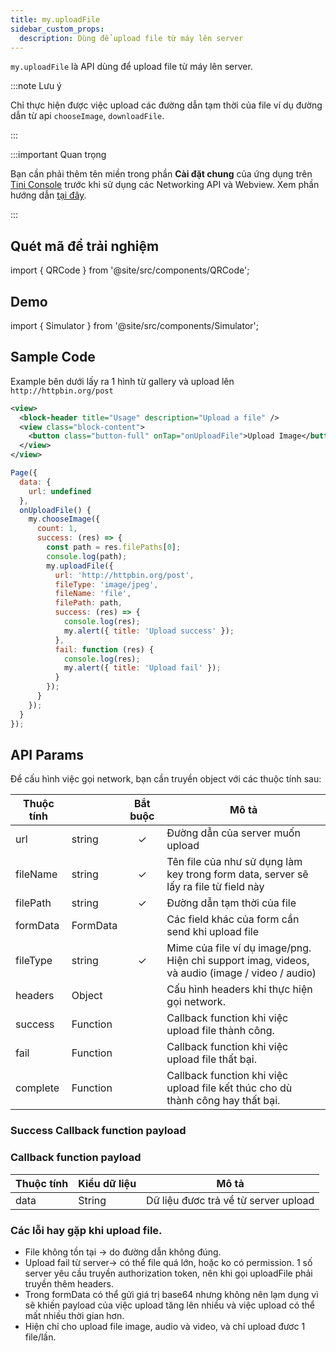 ```yaml
---
title: my.uploadFile
sidebar_custom_props:
  description: Dùng để upload file từ máy lên server
---
```


`my.uploadFile` là API dùng để upload file từ máy lên server.

:::note Lưu ý

Chỉ thực hiện được việc upload các đường dẫn tạm thời của file ví dụ đường dẫn từ api `chooseImage`, `downloadFile`.

:::

:::important Quan trọng

Bạn cần phải thêm tên miền trong phần **Cài đặt chung** của ứng dụng trên [Tini Console](https://developer.tiki.vn/apps) trước khi sử dụng các Networking API và Webview. Xem phần hướng dẫn [tại đây](/docs/development/tini-console/whitelist-domains).

:::

## Quét mã để trải nghiệm

import { QRCode } from '@site/src/components/QRCode';

<QRCode page="pages/api/upload-file/index" />

## Demo

import { Simulator } from '@site/src/components/Simulator';

<Simulator page="pages/api/upload-file/index" />

## Sample Code

Example bên dưới lấy ra 1 hình từ gallery và upload lên `http://httpbin.org/post`

```xml
<view>
  <block-header title="Usage" description="Upload a file" />
  <view class="block-content">
    <button class="button-full" onTap="onUploadFile">Upload Image</button>
  </view>
</view>
```

```js
Page({
  data: {
    url: undefined
  },
  onUploadFile() {
    my.chooseImage({
      count: 1,
      success: (res) => {
        const path = res.filePaths[0];
        console.log(path);
        my.uploadFile({
          url: 'http://httpbin.org/post',
          fileType: 'image/jpeg',
          fileName: 'file',
          filePath: path,
          success: (res) => {
            console.log(res);
            my.alert({ title: 'Upload success' });
          },
          fail: function (res) {
            console.log(res);
            my.alert({ title: 'Upload fail' });
          }
        });
      }
    });
  }
});
```

## API Params

Để cấu hình việc gọi network, bạn cần truyền object với các thuộc tính sau:

| Thuộc tính |          | Bắt buộc | Mô tả                                                                                          |
| ---------- | -------- | :------: | ---------------------------------------------------------------------------------------------- |
| url        | string   |    ✓     | Đường dẫn của server muốn upload                                                               |
| fileName   | string   |    ✓     | Tên file của như sử dụng làm key trong form data, server sẽ lấy ra file từ field này           |
| filePath   | string   |    ✓     | Đường dẫn tạm thời của file                                                                    |
| formData   | FormData |          | Các field khác của form cần send khi upload file                                               |
| fileType   | string   |    ✓     | Mime của file ví dụ image/png. Hiện chỉ support imag, videos, và audio (image / video / audio) |
| headers    | Object   |          | Cấu hình headers khi thực hiện gọi network.                                                    |
| success    | Function |          | Callback function khi việc upload file thành công.                                             |
| fail       | Function |          | Callback function khi việc upload file thất bại.                                               |
| complete   | Function |          | Callback function khi việc upload file kết thúc cho dù thành công hay thất bại.                |

### Success Callback function payload

### Callback function payload

| Thuộc tính | Kiểu dữ liệu | Mô tả                                |
| ---------- | ------------ | ------------------------------------ |
| data       | String       | Dữ liệu đươc trả về từ server upload |

### Các lỗi hay gặp khi upload file.

- File không tồn tại -> do đường dẫn không đúng.
- Upload fail từ server-> có thể file quá lớn, hoặc ko có permission. 1 số server yêu cầu truyền authorization token, nên khi gọi uploadFile phải truyền thêm headers.
- Trong formData có thể gửi giá trị base64 nhưng không nên lạm dụng vì sẽ khiến payload của việc upload tăng lên nhiều và việc upload có thể mất nhiều thời gian hơn.
- Hiện chỉ cho upload file image, audio và video, và chỉ upload đươc 1 file/lần.
